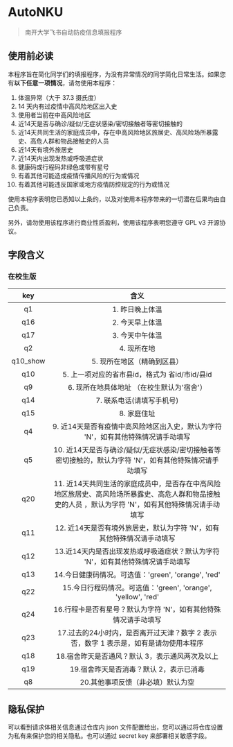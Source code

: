 # AutoNKU

> 南开大学飞书自动防疫信息填报程序

## 使用前必读

本程序旨在简化同学们的填报程序，为没有异常情况的同学简化日常生活。如果您有**以下任意一项情况**，请勿使用本程序：

1. 体温异常（大于 37.3 摄氏度）
2. 14 天内有过疫情中高风险地区出入史
3. 使用者当前在中高风险地区
4. 近14天是否与确诊/疑似/无症状感染/密切接触者等密切接触的
5. 近14天共同生活的家庭成员中，存在中高风险地区旅居史、高风险场所暴露史、高危人群和物品接触史的人员
6. 近14天有境外旅居史
7. 近14天内出现发热或呼吸道症状
8. 健康码或行程码非绿色或带有星号
9. 有着其他可能造成疫情传播风险的行为或情况
10. 有着其他可能违反国家或地方疫情防控规定的行为或情况

使用本程序表明您已悉知以上条约，以及对使用本程序带来的一切潜在后果均由自己负责。

另外，请勿使用该程序进行商业性质盈利，使用该程序表明您遵守 GPL v3 开源协议。

## 字段含义

### 在校生版

|   key    |                             含义                             |
| :------: | :----------------------------------------------------------: |
|    q1    |                       1. 昨日晚上体温                        |
|   q16    |                       2. 今天早上体温                        |
|   q17    |                       3. 今天中午体温                        |
|    q2    |                         4. 现所在地                          |
| q10_show |                 5. 现所在地区（精确到区县）                  |
|   q10    |        5. 上一项对应的省市县id，格式为 省id/市id/县id        |
|    q9    |          6. 现所在地具体地址 （在校生默认为'宿舍'）          |
|   q14    |                  7. 联系电话(请填写手机号)                   |
|   q15    |                         8. 家庭住址                          |
|    q4    | 9. 近14天是否有疫情中高风险地区出入史，默认为字符 'N'，如有其他特殊情况请手动填写 |
|    q5    | 10. 近14天是否与确诊/疑似/无症状感染/密切接触者等密切接触的，默认为字符 'N'，如有其他特殊情况请手动填写 |
|   q20    | 11. 近14天共同生活的家庭成员中，是否存在中高风险地区旅居史、高风险场所暴露史、高危人群和物品接触史的人员 ，默认为字符 'N'，如有其他特殊情况请手动填写 |
|   q11    | 12. 近14天是否有境外旅居史，默认为字符 'N'，如有其他特殊情况请手动填写 |
|   q12    | 13.近14天内是否出现发热或呼吸道症状？默认为字符 'N'，如有其他特殊情况请手动填写 |
|   q13    |     14.今日健康码情况。可选值：'green', 'orange', 'red'      |
|   q22    | 15.今日行程码情况。可选值：'green', 'orange', 'yellow', 'red' |
|   q24    | 16.行程卡是否有星号？默认为字符 'N'，如有其他特殊情况请手动填写 |
|   q23    | 17.过去的24小时内，是否离开过天津？数字 2 表示否，数字 1 表示是，如有是请勿使用本程序 |
|   q18    |       18.宿舍昨天是否通风？默认 3，表示通风两次及以上        |
|   q19    |           19.宿舍昨天是否消毒？默认 2，表示已消毒            |
|    q8    |              20.其他事项反馈（非必填）默认为空               |

## 隐私保护

可以看到请求体相关信息通过仓库内 json 文件配置给出，您可以通过将仓库设置为私有来保护您的相关隐私。也可以通过 secret key 来部署相关敏感字段。